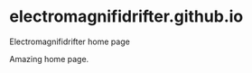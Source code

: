 # electromagnifidrifter.github.io
Electromagnifidrifter home page

Amazing home page.  

  




  



    
  

  

  
    
  
  


    
    





    
  

  
  
  

  
  


     









  









